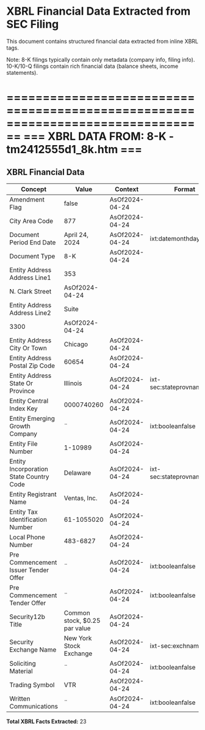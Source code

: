 # XBRL Financial Data Extracted from SEC Filing

This document contains structured financial data extracted from inline XBRL tags.

Note: 8-K filings typically contain only metadata (company info, filing info).
      10-K/10-Q filings contain rich financial data (balance sheets, income statements).


================================================================================
=== XBRL DATA FROM: 8-K - tm2412555d1_8k.htm ===
================================================================================

## XBRL Financial Data

| Concept | Value | Context | Format |
|---------|-------|---------|--------|
| Amendment Flag | false | AsOf2024-04-24 |  |
| City Area Code | 877 | AsOf2024-04-24 |  |
| Document Period End Date | April 24, 2024 | AsOf2024-04-24 | ixt:datemonthdayyearen |
| Document Type | 8-K | AsOf2024-04-24 |  |
| Entity Address Address Line1 | 353
    N. Clark Street | AsOf2024-04-24 |  |
| Entity Address Address Line2 | Suite
    3300 | AsOf2024-04-24 |  |
| Entity Address City Or Town | Chicago | AsOf2024-04-24 |  |
| Entity Address Postal Zip Code | 60654 | AsOf2024-04-24 |  |
| Entity Address State Or Province | Illinois | AsOf2024-04-24 | ixt-sec:stateprovnameen |
| Entity Central Index Key | 0000740260 | AsOf2024-04-24 |  |
| Entity Emerging Growth Company | ¨ | AsOf2024-04-24 | ixt:booleanfalse |
| Entity File Number | 1-10989 | AsOf2024-04-24 |  |
| Entity Incorporation State Country Code | Delaware | AsOf2024-04-24 | ixt-sec:stateprovnameen |
| Entity Registrant Name | Ventas, Inc. | AsOf2024-04-24 |  |
| Entity Tax Identification Number | 61-1055020 | AsOf2024-04-24 |  |
| Local Phone Number | 483-6827 | AsOf2024-04-24 |  |
| Pre Commencement Issuer Tender Offer | ¨ | AsOf2024-04-24 | ixt:booleanfalse |
| Pre Commencement Tender Offer | ¨ | AsOf2024-04-24 | ixt:booleanfalse |
| Security12b Title | Common stock, $0.25 par value | AsOf2024-04-24 |  |
| Security Exchange Name | New York Stock Exchange | AsOf2024-04-24 | ixt-sec:exchnameen |
| Soliciting Material | ¨ | AsOf2024-04-24 | ixt:booleanfalse |
| Trading Symbol | VTR | AsOf2024-04-24 |  |
| Written Communications | ¨ | AsOf2024-04-24 | ixt:booleanfalse |

**Total XBRL Facts Extracted:** 23


